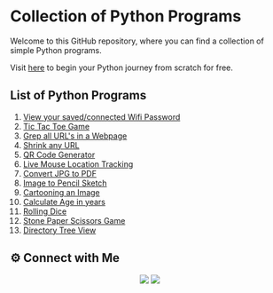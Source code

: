 # Collection of Python Programs

Welcome to this GitHub repository, where you can find a collection of simple Python programs.

Visit [here](https://github.com/s-a-r-a-t-h/Collection-of-Python-Programs/tree/main/Start%20your%20Python%20Journey) to begin your Python journey from scratch for free.


## List of Python Programs

1. [View your saved/connected Wifi Password](https://github.com/s-a-r-a-t-h/Collection-of-Python-Programs/blob/main/Find%20Wifi%20Password.py)
2. [Tic Tac Toe Game](https://github.com/s-a-r-a-t-h/Collection-of-Python-Programs/blob/main/Tic%20Tac%20Toe%20game.py)
3. [Grep all URL's in a Webpage](https://github.com/s-a-r-a-t-h/Collection-of-Python-Programs/blob/main/Grep%20all%20URL's%20in%20a%20Webpage.py)
4. [Shrink any URL](https://github.com/s-a-r-a-t-h/Collection-of-Python-Programs/blob/main/Shrink%20URL.py)
5. [QR Code Generator](https://github.com/s-a-r-a-t-h/Collection-of-Python-Programs/blob/main/QR%20Code%20generator.py)
6. [Live Mouse Location Tracking](https://github.com/s-a-r-a-t-h/Collection-of-Python-Programs/blob/main/Live%20Mouse%20locator.py)
7. [Convert JPG to PDF](https://github.com/s-a-r-a-t-h/Collection-of-Python-Programs/blob/main/Convert%20JPG%20to%20PDF.py)
8. [Image to Pencil Sketch](https://github.com/s-a-r-a-t-h/Collection-of-Python-Programs/blob/main/Img%20to%20Pencil%20Sketch.py)
9. [Cartooning an Image](https://github.com/s-a-r-a-t-h/Collection-of-Python-Programs/blob/main/Cartooning%20an%20Image.py)
10. [Calculate Age in years](https://github.com/s-a-r-a-t-h/Collection-of-Python-Programs/blob/main/Calculate%20Age.py)
11. [Rolling Dice](https://github.com/s-a-r-a-t-h/Collection-of-Python-Programs/blob/main/Rolling_a_dice.py)
12. [Stone Paper Scissors Game](https://github.com/s-a-r-a-t-h/Collection-of-Python-Programs/blob/main/Stone_Paper_Scissor.py) 
13. [Directory Tree View](https://github.com/s-a-r-a-t-h/Collection-of-Python-Programs/blob/main/Directory_Tree_View.py)

## ⚙️ Connect with Me

<p align="center">
<a href="mailto:sarath2375@gmail.com"><img src="https://img.shields.io/badge/Gmail-D14836?style=for-the-badge&logo=gmail&logoColor=white"/></a>
<a href="https://www.linkedin.com/in/sarath-p-m/"><img src="https://img.shields.io/badge/LinkedIn-0077B5?style=for-the-badge&logo=linkedin&logoColor=white"/></a>
</p>
